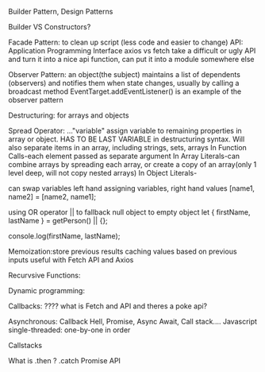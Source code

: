 Builder Pattern, Design Patterns

Builder VS Constructors?

Facade Pattern: to clean up script (less code and easier to change)
API: Application Programming Interface
axios vs fetch
take a difficult or ugly API and turn it into a nice api function, can put it into a module somewhere else

Observer Pattern: an object(the subject) maintains a list of dependents (observers) and notifies them when state changes, usually by calling a broadcast method
EventTarget.addEventListener() is an example of the observer pattern


Destructuring: for arrays and objects

Spread Operator: ..."variable" assign variable to remaining properties in array or object. HAS TO BE LAST VARIABLE in destructuring syntax.  Will also separate items in an array, including strings, sets, arrays
  In Function Calls-each element passed as separate argument
  In Array Literals-can combine arrays by spreading each array, or create a copy of an array(only 1 level deep, will not copy nested arrays)
  In Object Literals-


can swap variables left hand assigning variables, right hand values
 [name1, name2] = [name2, name1];

 using OR operator || to fallback null object to empty object
 let { firstName, lastName } = getPerson() || {};

 console.log(firstName, lastName);

 Memoization:store previous results caching values based on previous inputs
  useful with Fetch API and Axios

Recurvsive Functions:

Dynamic programming: 

Callbacks:  ????  what is Fetch and API and theres a poke api?

Asynchronous: Callback Hell, Promise, Async Await, Call stack....
  Javascript single-threaded: one-by-one in order

  Callstacks

  What is .then ?  .catch   Promise API